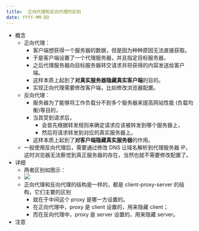```yaml
---
title:  正向代理和反向代理的区别
date: YYYY-MM-DD
---
```

- 概念
  - 正向代理：
    - 客户端想获得一个服务器的数据，但是因为种种原因无法直接获取。
    - 于是客户端设置了一个代理服务器，并且指定目标服务器，
    - 之后代理服务器向目标服务器转交请求并将获得的内容发送给客户端。
    - 这样本质上起到了**对真实服务器隐藏真实客户端**的目的。
    - 实现正向代理需要修改客户端，比如修改浏览器配置。
  - 反向代理：
    - 服务器为了能够将工作负载分不到多个服务器来提高网站性能 (负载均衡)等目的，
    - 当其受到请求后，
      - 会首先根据转发规则来确定请求应该被转发到哪个服务器上，
      - 然后将请求转发到对应的真实服务器上。
    - 这样本质上起到了**对客户端隐藏真实服务器**的作用。
  - 一般使用反向代理后，需要通过修改 DNS 让域名解析到代理服务器 IP，这时浏览器无法察觉到真正服务器的存在，当然也就不需要修改配置了。
- 详细
  - 两者区别如图示：
  - ![](../../../.vuepress/public/img/docs/front-end/computer-network/浏览器原理/代理.png)
  - 正向代理和反向代理的结构是一样的，都是 client-proxy-server 的结构，它们主要的区别
    - 就在于中间这个 proxy 是哪一方设置的。
    - 在正向代理中，proxy 是 client 设置的，用来隐藏 client；
    - 而在反向代理中，proxy 是 server 设置的，用来隐藏 server。
- 注意